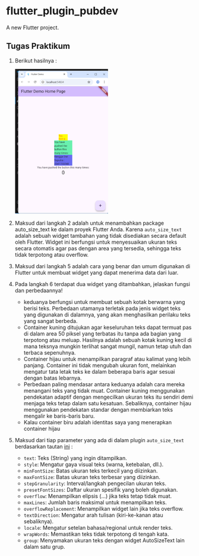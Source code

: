 # flutter_plugin_pubdev

A new Flutter project.

## Tugas Praktikum
1. Berikut hasilnya :

    <img src="images/images.png" alt="Hasil Praktikum" width="250"/>

2. Maksud dari langkah 2 adalah untuk menambahkan package auto_size_text ke dalam proyek Flutter Anda. Karena `auto_size_text` adalah sebuah widget tambahan yang tidak disediakan secara default oleh Flutter. Widget ini berfungsi untuk menyesuaikan ukuran teks secara otomatis agar pas dengan area yang tersedia, sehingga teks tidak terpotong atau overflow.
3. Maksud dari langkah 5 adalah cara yang benar dan umum digunakan di Flutter untuk membuat widget yang dapat menerima data dari luar.
4. Pada langkah 6 terdapat dua widget yang ditambahkan, jelaskan fungsi dan perbedaannya!

    - keduanya berfungsi untuk membuat sebuah kotak berwarna yang berisi teks. Perbedaan utamanya terletak pada jenis widget teks yang digunakan di dalamnya, yang akan menghasilkan perilaku teks yang sangat berbeda.
    - Container kuning ditujukan agar keseluruhan teks dapat termuat pas di dalam area 50 piksel yang terbatas itu tanpa ada bagian yang terpotong atau meluap. Hasilnya adalah sebuah kotak kuning kecil di mana teksnya mungkin terlihat sangat mungil, namun tetap utuh dan terbaca sepenuhnya.
    - Container hijau untuk menampilkan paragraf atau kalimat yang lebih panjang. Container ini tidak mengubah ukuran font, melainkan mengatur tata letak teks ke dalam beberapa baris agar sesuai dengan batas lebarnya.
    - Perbedaan paling mendasar antara keduanya adalah cara mereka menangani teks yang tidak muat. Container kuning menggunakan pendekatan adaptif dengan mengecilkan ukuran teks itu sendiri demi menjaga teks tetap dalam satu kesatuan. Sebaliknya, container hijau menggunakan pendekatan standar dengan membiarkan teks mengalir ke baris-baris baru.
    - Kalau container biru adalah identitas saya yang menerapkan container hijau
5. Maksud dari tiap parameter yang ada di dalam plugin `auto_size_text` berdasarkan tautan [ini](https://pub.dev/documentation/auto_size_text/latest/) :
    
    - `text`: Teks (String) yang ingin ditampilkan.
    - `style`: Mengatur gaya visual teks (warna, ketebalan, dll.).
    - `minFontSize`: Batas ukuran teks terkecil yang diizinkan.
    - `maxFontSize`: Batas ukuran teks terbesar yang diizinkan.
    - `stepGranularity`: Interval/langkah pengecilan ukuran teks.
    - `presetFontSizes`: Daftar ukuran spesifik yang boleh digunakan.
    - `overflow`: Menampilkan elipsis (...) jika teks tetap tidak muat.
    - `maxLines`: Jumlah baris maksimal untuk menampilkan teks.
    - `overflowReplacement`: Menampilkan widget lain jika teks overflow.
    - `textDirection`: Mengatur arah tulisan (kiri-ke-kanan atau sebaliknya).
    - `locale`: Mengatur setelan bahasa/regional untuk render teks.
    - `wrapWords`: Memastikan teks tidak terpotong di tengah kata.
    - `group`: Menyamakan ukuran teks dengan widget AutoSizeText lain dalam satu grup.



